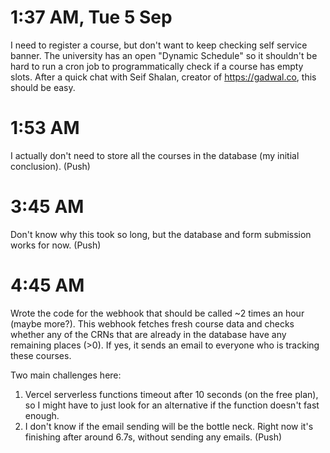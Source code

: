 # 1:37 AM, Tue 5 Sep

I need to register a course, but don't want to keep checking self service banner. The university has an open "Dynamic Schedule" so it shouldn't be hard to run a cron job to programmatically check if a course has empty slots. After a quick chat with Seif Shalan, creator of https://gadwal.co, this should be easy.

# 1:53 AM

I actually don't need to store all the courses in the database (my initial conclusion). (Push)

# 3:45 AM

Don't know why this took so long, but the database and form submission works for now. (Push)

# 4:45 AM

Wrote the code for the webhook that should be called ~2 times an hour (maybe more?). This webhook fetches fresh course data and checks whether any of the CRNs that are already in the database have any remaining places (>0). If yes, it sends an email to everyone who is tracking these courses.

Two main challenges here:
1. Vercel serverless functions timeout after 10 seconds (on the free plan), so I might have to just look for an alternative if the function doesn't fast enough.
2. I don't know if the email sending will be the bottle neck. Right now it's finishing after around 6.7s, without sending any emails.
(Push)